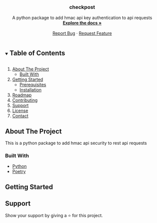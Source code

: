 
<br />
<p align="center">
  

  <h3 align="center">checkpost</h3>


  <p align="center">
    A python package to add hmac api key authentication to api requests
    <br />
    <a href="#"><strong>Explore the docs »</strong></a>
    <br />
    <br />
    <a href="#">Report Bug</a>
    ·
    <a href="#">Request Feature</a>
  </p>
</p>



<!-- TABLE OF CONTENTS -->
<details open="open">
  <summary><h2 style="display: inline-block">Table of Contents</h2></summary>
  <ol>
    <li>
      <a href="#about-the-project">About The Project</a>
      <ul>
        <li><a href="#built-with">Built With</a></li>
      </ul>
    </li>
    <li>
      <a href="#getting-started">Getting Started</a>
      <ul>
        <li><a href="#prerequisites">Prerequisites</a></li>
        <li><a href="#installation">Installation</a></li>
      </ul>
    </li>
    <li><a href="#roadmap">Roadmap</a></li>
    <li><a href="#contributing">Contributing</a></li>
    <li><a href="#support">Support</a></li>
    <li><a href="#license">License</a></li>
    <li><a href="#contact">Contact</a></li>
  </ol>
</details>



<!-- ABOUT THE PROJECT -->
## About The Project



This is a python package to add hmac api security to rest api requests


### Built With

* [Python](https://www.python.org/)
* [Poetry](https://python-poetry.org/)



<!-- GETTING STARTED -->
## Getting Started





## Support
Show your support by giving a ⭐️ for this project.